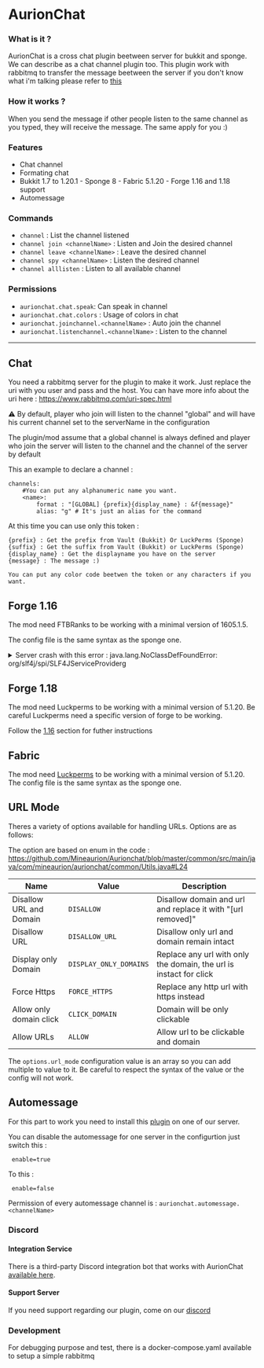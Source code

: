 # AurionChat

### What is it ?

AurionChat is a cross chat plugin beetween server for bukkit and sponge. We can describe as a chat channel plugin too. This plugin work with rabbitmq to transfer the message beetween the server if you don't know what i'm talking please refer to [this](https://www.rabbitmq.com/)

### How it works ?

When you send the message if other people listen to the same channel as you typed, they will receive the message. The same apply for you :)

### Features

- Chat channel
- Formating chat
- Bukkit 1.7 to 1.20.1 - Sponge 8 - Fabric 5.1.20 - Forge 1.16 and 1.18 support
- Automessage

### Commands

- `channel` : List the channel listened
- `channel join <channelName>` : Listen and Join the desired channel
- `channel leave <channelName>` : Leave the desired channel
- `channel spy <channelName>` : Listen the desired channel
- `channel alllisten` : Listen to all available channel

### Permissions

- `aurionchat.chat.speak`: Can speak in channel
- `aurionchat.chat.colors` : Usage of colors in chat
- `aurionchat.joinchannel.<channelName>` : Auto join the channel
- `aurionchat.listenchannel.<channelName>` : Listen to the channel

---

## Chat

You need a rabbitmq server for the plugin to make it work. Just replace the uri with you user and pass and the host.
You can have more info about the uri here : https://www.rabbitmq.com/uri-spec.html

⚠️ By default, player who join will listen to the channel "global" and will have his current channel set to the serverName in the configuration

The plugin/mod assume that a global channel is always defined and player who join the server will listen to the channel and the channel of the server by default

This an example to declare a channel :

```
channels:
    #You can put any alphanumeric name you want.
    <name>:
        format : "[GLOBAL] {prefix}{display_name} : &f{message}"
        alias: "g" # It's just an alias for the command
```

At this time you can use only this token :

```
{prefix} : Get the prefix from Vault (Bukkit) Or LuckPerms (Sponge)
{suffix} : Get the suffix from Vault (Bukkit) or LuckPerms (Sponge)
{display_name} : Get the displayname you have on the server
{message} : The message :)

You can put any color code beetwen the token or any characters if you want.
```

## Forge 1.16

The mod need FTBRanks to be working with a minimal version of 1605.1.5.

The config file is the same syntax as the sponge one.

<details>
  <summary>Server crash with this error : java.lang.NoClassDefFoundError: org/slf4j/spi/SLF4JServiceProviderg</summary>
  
When you start the server with the mod and you have the error below :  
```
java.lang.NoClassDefFoundError: org/slf4j/spi/SLF4JServiceProvider
	at java.lang.ClassLoader.defineClass1(Native Method) ~[?:?] {}
	at java.lang.ClassLoader.defineClass(ClassLoader.java:1017) ~[?:?] {}
	at java.security.SecureClassLoader.defineClass(SecureClassLoader.java:174) ~[?:?] {}
	at jdk.internal.loader.BuiltinClassLoader.defineClass(BuiltinClassLoader.java:800) ~[?:?] {}
	at jdk.internal.loader.BuiltinClassLoader.findClassOnClassPathOrNull(BuiltinClassLoader.java:698) ~[?:?] {}
	at jdk.internal.loader.BuiltinClassLoader.loadClassOrNull(BuiltinClassLoader.java:621) ~[?:?] {}
	at jdk.internal.loader.BuiltinClassLoader.loadClass(BuiltinClassLoader.java:579) ~[?:?] {}
	at jdk.internal.loader.ClassLoaders$AppClassLoader.loadClass(ClassLoaders.java:178) ~[?:?] {}
	at java.lang.ClassLoader.loadClass(ClassLoader.java:576) ~[?:?] {}
```

You need to delete this folder from your server : `libraries/org/apache/logging/log4j/log4j-slf4j18-impl` and you can start again the server.

</details>

## Forge 1.18

The mod need Luckperms to be working with a minimal version of 5.1.20. Be careful Luckperms need a specific version of forge to be working.

Follow the [1.16](https://github.com/Mineaurion/aurionchat#forge-116) section for futher instructions

## Fabric

The mod need [Luckperms](https://modrinth.com/mod/luckperms/versions) to be working with a minimal version of 5.1.20. The config file is the same syntax as the sponge one.

## URL Mode

Theres a variety of options available for handling URLs. Options are as follows:

The option are based on enum in the code : https://github.com/Mineaurion/Aurionchat/blob/master/common/src/main/java/com/mineaurion/aurionchat/common/Utils.java#L24

| Name                    | Value                  | Description                                                        |
|-------------------------|------------------------|--------------------------------------------------------------------|
| Disallow URL and Domain | `DISALLOW`             | Disallow domain and url and replace it with "[url removed]"        |
| Disallow URL            | `DISALLOW_URL`         | Disallow only url and domain remain intact                         |
| Display only Domain     | `DISPLAY_ONLY_DOMAINS` | Replace any url with only the domain, the url is instact for click |
| Force Https             | `FORCE_HTTPS`          | Replace any http url with https instead                            |
| Allow only domain click | `CLICK_DOMAIN`         | Domain will be only clickable                                      |
| Allow URLs              | `ALLOW`                | Allow url to be clickable and domain                               |


The `options.url_mode` configuration value is an array so you can add multiple to value to it. Be careful to respect the syntax of the value or the config will not work.

## Automessage

For this part to work you need to install this [plugin](https://github.com/Mineaurion/AurionChat-AutoMessage) on one of our server.

You can disable the automessage for one server in the configurtion just switch this :

```
 enable=true
```

To this :

```
 enable=false
```

Permission of every automessage channel is : `aurionchat.automessage.<channelName>`

### Discord

#### Integration Service
There is a third-party Discord integration bot that works with AurionChat [available here](https://github.com/comroid-git/ForwardMQ/tree/aurion-to-discord-link).

#### Support Server
If you need support regarding our plugin, come on our [discord](https://discord.gg/Zn4ZbP9)

### Development

For debugging purpose and test, there is a docker-compose.yaml available to setup a simple rabbitmq
